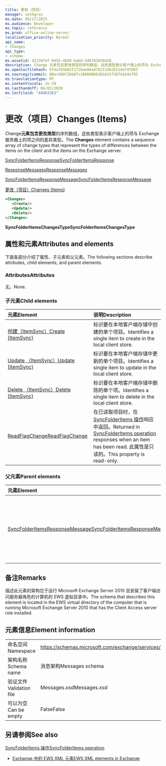 ```yaml
---
title: 更改（项目）
manager: sethgros
ms.date: 09/17/2015
ms.audience: Developer
ms.topic: reference
ms.prod: office-online-server
localization_priority: Normal
api_name:
- Changes
api_type:
- schema
ms.assetid: d3139fef-0455-4b89-babd-5d6783b50a58
description: Change 元素包含更改类型的序列数组，这些类型表示客户端上的项与 Exchange 服务器上的项之间的差异类型。
ms.openlocfilehash: 6fda7b5602f172bae84ad7b211db2811def4f883
ms.sourcegitcommit: 88ec988f2bb67c1866d06b361615f3674a24e795
ms.translationtype: MT
ms.contentlocale: zh-CN
ms.lasthandoff: 06/03/2020
ms.locfileid: "44463263"
---
```

# <a name="changes-items"></a><span data-ttu-id="50e1c-103">更改（项目）</span><span class="sxs-lookup"><span data-stu-id="50e1c-103">Changes (Items)</span></span>

<span data-ttu-id="50e1c-104">Change**元素包含更改类型**的序列数组，这些类型表示客户端上的项与 Exchange 服务器上的项之间的差异类型。</span><span class="sxs-lookup"><span data-stu-id="50e1c-104">The **Changes** element contains a sequence array of change types that represent the types of differences between the items on the client and the items on the Exchange server.</span></span> 
  
[<span data-ttu-id="50e1c-105">SyncFolderItemsResponse</span><span class="sxs-lookup"><span data-stu-id="50e1c-105">SyncFolderItemsResponse</span></span>](syncfolderitemsresponse.md)
  
[<span data-ttu-id="50e1c-106">ResponseMessages</span><span class="sxs-lookup"><span data-stu-id="50e1c-106">ResponseMessages</span></span>](responsemessages.md)
  
[<span data-ttu-id="50e1c-107">SyncFolderItemsResponseMessage</span><span class="sxs-lookup"><span data-stu-id="50e1c-107">SyncFolderItemsResponseMessage</span></span>](syncfolderitemsresponsemessage.md)
  
[<span data-ttu-id="50e1c-108">更改（项目）</span><span class="sxs-lookup"><span data-stu-id="50e1c-108">Changes (Items)</span></span>](changes-items.md)
  
```xml
<Changes>
   <Create/>
   <Update/>
   <Delete/>
</Changes>
```

 <span data-ttu-id="50e1c-109">**SyncFolderItemsChangesType**</span><span class="sxs-lookup"><span data-stu-id="50e1c-109">**SyncFolderItemsChangesType**</span></span>
## <a name="attributes-and-elements"></a><span data-ttu-id="50e1c-110">属性和元素</span><span class="sxs-lookup"><span data-stu-id="50e1c-110">Attributes and elements</span></span>

<span data-ttu-id="50e1c-111">下面各部分介绍了属性、子元素和父元素。</span><span class="sxs-lookup"><span data-stu-id="50e1c-111">The following sections describe attributes, child elements, and parent elements.</span></span>
  
### <a name="attributes"></a><span data-ttu-id="50e1c-112">Attributes</span><span class="sxs-lookup"><span data-stu-id="50e1c-112">Attributes</span></span>

<span data-ttu-id="50e1c-113">无。</span><span class="sxs-lookup"><span data-stu-id="50e1c-113">None.</span></span>
  
### <a name="child-elements"></a><span data-ttu-id="50e1c-114">子元素</span><span class="sxs-lookup"><span data-stu-id="50e1c-114">Child elements</span></span>

|<span data-ttu-id="50e1c-115">**元素**</span><span class="sxs-lookup"><span data-stu-id="50e1c-115">**Element**</span></span>|<span data-ttu-id="50e1c-116">**说明**</span><span class="sxs-lookup"><span data-stu-id="50e1c-116">**Description**</span></span>|
|:-----|:-----|
|[<span data-ttu-id="50e1c-117">创建（ItemSync）</span><span class="sxs-lookup"><span data-stu-id="50e1c-117">Create (ItemSync)</span></span>](create-itemsync.md) <br/> |<span data-ttu-id="50e1c-118">标识要在本地客户端存储中创建的单个项目。</span><span class="sxs-lookup"><span data-stu-id="50e1c-118">Identifies a single item to create in the local client store.</span></span>  <br/> |
|[<span data-ttu-id="50e1c-119">Update （ItemSync）</span><span class="sxs-lookup"><span data-stu-id="50e1c-119">Update (ItemSync)</span></span>](update-itemsync.md) <br/> |<span data-ttu-id="50e1c-120">标识要在本地客户端存储中更新的单个项目。</span><span class="sxs-lookup"><span data-stu-id="50e1c-120">Identifies a single item to update in the local client store.</span></span>  <br/> |
|[<span data-ttu-id="50e1c-121">Delete （ItemSync）</span><span class="sxs-lookup"><span data-stu-id="50e1c-121">Delete (ItemSync)</span></span>](delete-itemsync.md) <br/> |<span data-ttu-id="50e1c-122">标识要在本地客户端存储中删除的单个项。</span><span class="sxs-lookup"><span data-stu-id="50e1c-122">Identifies a single item to delete in the local client store.</span></span>  <br/> |
|[<span data-ttu-id="50e1c-123">ReadFlagChange</span><span class="sxs-lookup"><span data-stu-id="50e1c-123">ReadFlagChange</span></span>](readflagchange.md) <br/> |<span data-ttu-id="50e1c-124">在已读取项目时，在[SyncFolderItems 操作](syncfolderitems-operation.md)响应中返回。</span><span class="sxs-lookup"><span data-stu-id="50e1c-124">Returned in [SyncFolderItems operation](syncfolderitems-operation.md) responses when an item has been read.</span></span> <span data-ttu-id="50e1c-125">此属性是只读的。</span><span class="sxs-lookup"><span data-stu-id="50e1c-125">This property is read-only.</span></span>  <br/> |
   
### <a name="parent-elements"></a><span data-ttu-id="50e1c-126">父元素</span><span class="sxs-lookup"><span data-stu-id="50e1c-126">Parent elements</span></span>

|<span data-ttu-id="50e1c-127">**元素**</span><span class="sxs-lookup"><span data-stu-id="50e1c-127">**Element**</span></span>|<span data-ttu-id="50e1c-128">**说明**</span><span class="sxs-lookup"><span data-stu-id="50e1c-128">**Description**</span></span>|
|:-----|:-----|
|[<span data-ttu-id="50e1c-129">SyncFolderItemsResponseMessage</span><span class="sxs-lookup"><span data-stu-id="50e1c-129">SyncFolderItemsResponseMessage</span></span>](syncfolderitemsresponsemessage.md) <br/> |<span data-ttu-id="50e1c-130">包含[SyncFolderItems 操作](syncfolderitems-operation.md)请求的状态和结果。</span><span class="sxs-lookup"><span data-stu-id="50e1c-130">Contains the status and result of a [SyncFolderItems operation](syncfolderitems-operation.md) request.</span></span>  <br/> |
   
## <a name="remarks"></a><span data-ttu-id="50e1c-131">备注</span><span class="sxs-lookup"><span data-stu-id="50e1c-131">Remarks</span></span>

<span data-ttu-id="50e1c-132">描述此元素的架构位于运行 Microsoft Exchange Server 2010 且安装了客户端访问服务器角色的计算机的 EWS 虚拟目录中。</span><span class="sxs-lookup"><span data-stu-id="50e1c-132">The schema that describes this element is located in the EWS virtual directory of the computer that is running Microsoft Exchange Server 2010 that has the Client Access server role installed.</span></span>
  
## <a name="element-information"></a><span data-ttu-id="50e1c-133">元素信息</span><span class="sxs-lookup"><span data-stu-id="50e1c-133">Element information</span></span>

|||
|:-----|:-----|
|<span data-ttu-id="50e1c-134">命名空间</span><span class="sxs-lookup"><span data-stu-id="50e1c-134">Namespace</span></span>  <br/> |https://schemas.microsoft.com/exchange/services/2006/messages  <br/> |
|<span data-ttu-id="50e1c-135">架构名称</span><span class="sxs-lookup"><span data-stu-id="50e1c-135">Schema name</span></span>  <br/> |<span data-ttu-id="50e1c-136">消息架构</span><span class="sxs-lookup"><span data-stu-id="50e1c-136">Messages schema</span></span>  <br/> |
|<span data-ttu-id="50e1c-137">验证文件</span><span class="sxs-lookup"><span data-stu-id="50e1c-137">Validation file</span></span>  <br/> |<span data-ttu-id="50e1c-138">Messages.xsd</span><span class="sxs-lookup"><span data-stu-id="50e1c-138">Messages.xsd</span></span>  <br/> |
|<span data-ttu-id="50e1c-139">可以为空</span><span class="sxs-lookup"><span data-stu-id="50e1c-139">Can be empty</span></span>  <br/> |<span data-ttu-id="50e1c-140">False</span><span class="sxs-lookup"><span data-stu-id="50e1c-140">False</span></span>  <br/> |
   
## <a name="see-also"></a><span data-ttu-id="50e1c-141">另请参阅</span><span class="sxs-lookup"><span data-stu-id="50e1c-141">See also</span></span>



[<span data-ttu-id="50e1c-142">SyncFolderItems 操作</span><span class="sxs-lookup"><span data-stu-id="50e1c-142">SyncFolderItems operation</span></span>](syncfolderitems-operation.md)


- [<span data-ttu-id="50e1c-143">Exchange 中的 EWS XML 元素</span><span class="sxs-lookup"><span data-stu-id="50e1c-143">EWS XML elements in Exchange</span></span>](ews-xml-elements-in-exchange.md)

